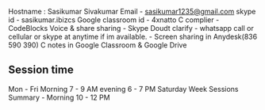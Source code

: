 Hostname : Sasikumar Sivakumar
Email - sasikumar1235@gmail.com
skype id - sasikumar.ibizcs
Google classroom id - 4xnatto
C complier - CodeBlocks
Voice & share sharing - Skype
Doudt clarify - whatsapp call or cellular or skype at anytime if im available.
			  -	Screen sharing in Anydesk(836 590 390)
C notes in Google Classroom  & Google Drive

Session time
------------
Mon - Fri 
	Morning 7 - 9 AM
	evening 6 - 7 PM
Saturday
	Week Sessions Summary - Morning 10 - 12 PM
